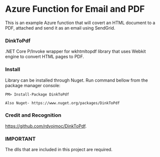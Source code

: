 # Azure Function for Email and PDF
This is an example Azure function that will covert an HTML document to a PDF, attached and send it as an email using SendGrid.

### DinkToPdf
.NET Core P/Invoke wrapper for wkhtmltopdf library that uses Webkit engine to convert HTML pages to PDF.

### Install 
Library can be installed through Nuget. Run command bellow from the package manager console:

```
PM> Install-Package DinkToPdf
```
```
Also Nuget- https://www.nuget.org/packages/DinkToPdf
```
### Credit and Recognition
https://github.com/rdvojmoc/DinkToPdf. 

### IMPORTANT
The dlls that are included in this project are required. 
### 




